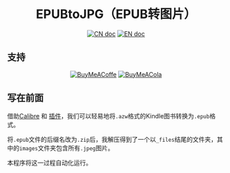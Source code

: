 <h1 align="center">EPUBtoJPG（EPUB转图片）</h1>

<p align="center">
<a href="README_CN.md"><img src="https://img.shields.io/badge/文档-中文版-81001E.svg" alt="CN doc"></a>
<a href="README.md"><img src="https://img.shields.io/badge/document-English-002FA7.svg" alt="EN doc"></a>
</p>

## 支持
<div align="center">
  <a href="https://www.buymeacoffee.com/asuka0810"><img src="https://img.shields.io/badge/Buy%20Me%20a%20Coffee-9e3eb2?style=for-the-badge&logo=buy-me-a-coffee&logoColor=fff" alt="BuyMeACoffe"></a>
  <a href="https://afdian.net/a/asuka0810"><img src="https://img.shields.io/badge/🐳爱发电-Support Me-9e3eb2?style=for-the-badge&logoColor=fff" alt="BuyMeACola"></a>
</div>

## 写在前面

借助[Calibre](https://calibre-ebook.com/ja/download) 和 [插件](https://github.com/noDRM/DeDRM_tools/releases)，我们可以轻易地将`.azw`格式的Kindle图书转换为`.epub`格式。

将`.epub`文件的后缀名改为`.zip`后，我解压得到了一个以`_files`结尾的文件夹，其中的`images`文件夹包含所有`.jpeg`图片。

本程序将这一过程自动化运行。
 
